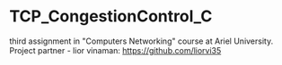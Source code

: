 # TCP_CongestionControl_C
third assignment in "Computers Networking" course at Ariel University. Project partner - lior vinaman: https://github.com/liorvi35
